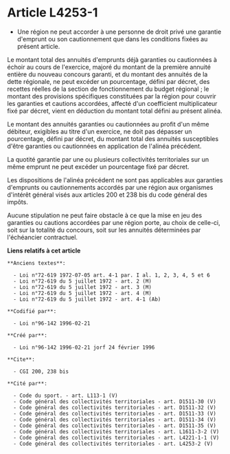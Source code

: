 # Article L4253-1

- Une région ne peut accorder à une personne de droit privé une garantie d'emprunt ou son cautionnement que dans les
conditions fixées au présent article.

Le montant total des annuités d'emprunts déjà garanties ou cautionnées à échoir au cours de l'exercice, majoré du montant de
la première annuité entière du nouveau concours garanti, et du montant des annuités de la dette régionale, ne peut excéder un
pourcentage, défini par décret, des recettes réelles de la section de fonctionnement du budget régional ; le montant des
provisions spécifiques constituées par la région pour couvrir les garanties et cautions accordées, affecté d'un coefficient
multiplicateur fixé par décret, vient en déduction du montant total défini au présent alinéa.

Le montant des annuités garanties ou cautionnées au profit d'un même débiteur, exigibles au titre d'un exercice, ne doit pas
dépasser un pourcentage, défini par décret, du montant total des annuités susceptibles d'être garanties ou cautionnées en
application de l'alinéa précédent.

La quotité garantie par une ou plusieurs collectivités territoriales sur un même emprunt ne peut excéder un pourcentage fixé
par décret.

Les dispositions de l'alinéa précédent ne sont pas applicables aux garanties d'emprunts ou cautionnements accordés par une
région aux organismes d'intérêt général visés aux articles 200 et 238 bis du code général des impôts.

Aucune stipulation ne peut faire obstacle à ce que la mise en jeu des garanties ou cautions accordées par une région porte,
au choix de celle-ci, soit sur la totalité du concours, soit sur les annuités déterminées par l'échéancier contractuel.

**Liens relatifs à cet article**

	**Anciens textes**:

	  - Loi n°72-619 1972-07-05 art. 4-1 par. I al. 1, 2, 3, 4, 5 et 6
	  - Loi n°72-619 du 5 juillet 1972 - art. 2 (M)
	  - Loi n°72-619 du 5 juillet 1972 - art. 3 (M)
	  - Loi n°72-619 du 5 juillet 1972 - art. 4 (M)
	  - Loi n°72-619 du 5 juillet 1972 - art. 4-1 (Ab)

	**Codifié par**:

	  - Loi n°96-142 1996-02-21

	**Créé par**:

	  - Loi n°96-142 1996-02-21 jorf 24 février 1996

	**Cite**:

	  - CGI 200, 238 bis

	**Cité par**:

	  - Code du sport. - art. L113-1 (V)
	  - Code général des collectivités territoriales - art. D1511-30 (V)
	  - Code général des collectivités territoriales - art. D1511-32 (V)
	  - Code général des collectivités territoriales - art. D1511-33 (V)
	  - Code général des collectivités territoriales - art. D1511-34 (V)
	  - Code général des collectivités territoriales - art. D1511-35 (V)
	  - Code général des collectivités territoriales - art. L1611-3-2 (V)
	  - Code général des collectivités territoriales - art. L4221-1-1 (V)
	  - Code général des collectivités territoriales - art. L4253-2 (V)
